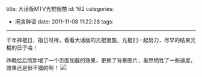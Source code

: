 title: 大话版MTV光棍很酷
id: 162
categories:
  - 闲言碎语
date: 2011-11-08 11:22:28
tags:
---

千年神棍日，指日可待，看看大话版的光棍很酷，光棍们一起努力，尽早的结束光棍的日子哈！

昨晚给后院新增了一个页面加载的效果，更换了背景图片，虽然牺牲了一些速度，效果还是很不错的啊！
[![](http://m2.img.libdd.com/farm3/174/CA8AA0A8C4DD2BF56EC8AE21C1E10FAE_200_80.PNG)</img>](http://player.youku.com/player.php/sid/XMjIxMzkwNTQ0/v.swf)